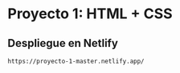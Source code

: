 # Proyecto 1: HTML + CSS
 
## Despliegue en Netlify
```link
https://proyecto-1-master.netlify.app/
```